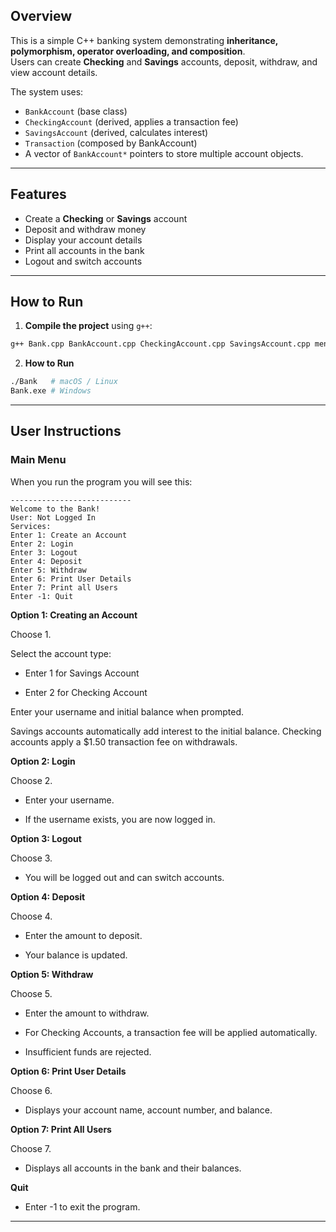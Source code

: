 ## Overview
This is a simple C++ banking system demonstrating **inheritance, polymorphism, operator overloading, and composition**.  
Users can create **Checking** and **Savings** accounts, deposit, withdraw, and view account details.

The system uses:
- `BankAccount` (base class)  
- `CheckingAccount` (derived, applies a transaction fee)  
- `SavingsAccount` (derived, calculates interest)  
- `Transaction` (composed by BankAccount)
- A vector of `BankAccount*` pointers to store multiple account objects.  

---

## Features
- Create a **Checking** or **Savings** account  
- Deposit and withdraw money  
- Display your account details  
- Print all accounts in the bank  
- Logout and switch accounts  

---

## How to Run
1. **Compile the project** using `g++`:

```bash
g++ Bank.cpp BankAccount.cpp CheckingAccount.cpp SavingsAccount.cpp menuFunctions.cpp -o Bank
```
2. **How to Run**
```bash
./Bank   # macOS / Linux
Bank.exe # Windows
```

---
## User Instructions
### Main Menu
When you run the program you will see this:
```
---------------------------
Welcome to the Bank!
User: Not Logged In
Services:
Enter 1: Create an Account
Enter 2: Login
Enter 3: Logout
Enter 4: Deposit
Enter 5: Withdraw
Enter 6: Print User Details
Enter 7: Print all Users
Enter -1: Quit
```
**Option 1: Creating an Account**

Choose 1.

Select the account type:

- Enter 1 for Savings Account

- Enter 2 for Checking Account

Enter your username and initial balance when prompted.

Savings accounts automatically add interest to the initial balance.
Checking accounts apply a $1.50 transaction fee on withdrawals.

**Option 2: Login**

Choose 2. 

* Enter your username.

* If the username exists, you are now logged in.

**Option 3: Logout**

Choose 3.

* You will be logged out and can switch accounts.

**Option 4: Deposit**

Choose 4.

* Enter the amount to deposit.

* Your balance is updated.

**Option 5: Withdraw**

Choose 5.

* Enter the amount to withdraw.

* For Checking Accounts, a transaction fee will be applied automatically.

* Insufficient funds are rejected.

**Option 6: Print User Details**

Choose 6.

* Displays your account name, account number, and balance.

**Option 7: Print All Users** 

Choose 7.

* Displays all accounts in the bank and their balances.

**Quit**

* Enter -1 to exit the program.
---

